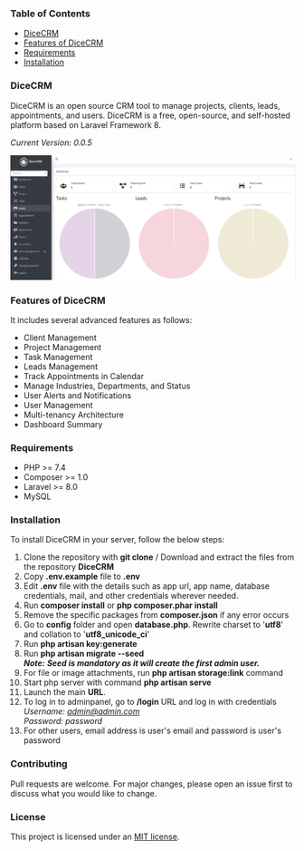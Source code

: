 ### Table of Contents
- [DiceCRM](#dicecrm)
- [Features of DiceCRM](#features-of-dicecrm)
- [Requirements](#requirements)
- [Installation](#installation)


### DiceCRM 
DiceCRM is an open source CRM tool to manage projects, clients, leads, appointments, and users. DiceCRM is a free, open-source, and self-hosted platform based on Laravel Framework 8.

_Current Version: 0.0.5_

<img src="/DiceCRM.png" alt="DiceCRM"/>

### Features of DiceCRM
It includes several advanced features as follows:

- Client Management
- Project Management
- Task Management
- Leads Management
- Track Appointments in Calendar
- Manage Industries, Departments, and Status
- User Alerts and Notifications
- User Management
- Multi-tenancy Architecture
- Dashboard Summary

### Requirements
- PHP >= 7.4
- Composer >= 1.0
- Laravel >= 8.0
- MySQL

### Installation
To install DiceCRM in your server, follow the below steps:
1. Clone the repository with **git clone** / Download and extract the files from the repository **DiceCRM**
2. Copy **.env.example** file to **.env**
3. Edit **.env** file with the details such as app url, app name, database credentials, mail, and other credentials wherever needed.
4. Run **composer install** or **php composer.phar install**
5. Remove the specific packages from **composer.json** if any error occurs
6. Go to **config** folder and open **database.php**. Rewrite charset to '**utf8**' and collation to '**utf8_unicode_ci**'
7. Run **php artisan key:generate**
8. Run **php artisan migrate --seed** <br/>
_**Note:** **Seed is mandatory as it will create the first admin user.**_
9. For file or image attachments, run **php artisan storage:link** command
10. Start php server with command **php artisan serve**
11. Launch the main **URL**.
12. To log in to adminpanel, go to **/login** URL and log in with credentials <br/>
_Username: admin@admin.com <br/>
Password: password_ <br/>
13. For other users, email address is user's email and password is user's password

### Contributing
Pull requests are welcome. For major changes, please open an issue first to discuss what you would like to change.

### License
This project is licensed under an [MIT license](https://github.com/RaamAnalyst/DiceCRM/blob/main/LICENSE).
